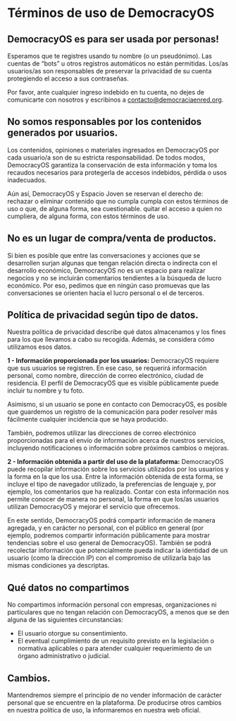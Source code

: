 Términos de uso de DemocracyOS
==============================

## DemocracyOS es para ser usada por personas!
Esperamos que te registres usando tu nombre (o un pseudónimo). Las cuentas de “bots” u otros registros automáticos no están permitidas. Los/as usuarios/as son responsables de preservar la privacidad de su cuenta protegiendo el acceso a sus contraseñas. 

Por favor, ante cualquier ingreso indebido en tu cuenta, no dejes de comunicarte con nosotros y escribinos a [contacto@democraciaenred.org](contacto@democraciaenred.org). 

## No somos responsables por los contenidos generados por usuarios.
Los contenidos, opiniones o materiales ingresados en DemocracyOS por cada usuario/a son de su estricta responsabilidad. De todos modos, DemocracyOS garantiza la conservación de esta información y toma los recaudos necesarios para protegerla de accesos indebidos, pérdida o usos inadecuados.

Aún así, DemocracyOS y Espacio Joven se reservan el derecho de:
rechazar o eliminar contenido que no cumpla cumpla con estos términos de uso o que, de alguna forma, sea cuestionable.
quitar el acceso a quien no cumpliera, de alguna forma, con estos términos de uso.
 
## No es un lugar de compra/venta de productos.
Si bien es posible que entre las conversaciones y acciones que se desarrollen surjan algunas que tengan relación directa o indirecta con el desarrollo económico, DemocracyOS no es un espacio para realizar negocios y no se incluirán comentarios tendientes a la búsqueda de lucro económico. Por eso, pedimos que en ningún caso promuevas que las conversaciones se orienten hacia el lucro personal o el de terceros.
 
## Política de privacidad según tipo de datos.
Nuestra política de privacidad describe qué datos almacenamos y los fines para los que llevamos a cabo su recogida. Además, se considera cómo utilizamos esos datos.
 
**1 - Información proporcionada por los usuarios:** DemocracyOS requiere que sus usuarios se registren. En ese caso, se requerirá información personal, como nombre, dirección de correo electrónico, ciudad de residencia. El perfil de DemocracyOS que es visible públicamente puede incluir tu nombre y tu foto.
 
Asimismo, si un usuario se pone en contacto con DemocracyOS, es posible que guardemos un registro de la comunicación para poder resolver más fácilmente cualquier incidencia que se haya producido.
 
También, podremos utilizar las direcciones de correo electrónico proporcionadas para el envío de información acerca de nuestros servicios, incluyendo notificaciones o información sobre próximos cambios o mejoras.
 
**2 - Información obtenida a partir del uso de la plataforma:** DemocracyOS puede recopilar información sobre los servicios utilizados por los usuarios y la forma en la que los usa. Entre la información obtenida de esta forma, se incluye el tipo de navegador utilizado, la preferencias de lenguaje y, por ejemplo, los comentarios que ha realizado. Contar con esta información nos permite conocer de manera no personal, la forma en que los/as usuarios utilizan DemocracyOS y mejorar el servicio que ofrecemos.
 
En este sentido, DemocracyOS podrá compartir información de manera agregada, y en carácter no personal, con el público en general (por ejemplo, podremos compartir información públicamente para mostrar tendencias sobre el uso general de DemocracyOS). También se podrá recolectar información que potencialmente pueda indicar la identidad de un usuario (como la dirección IP) con el compromiso de utilizarla bajo las mismas condiciones ya descriptas.

## Qué datos no compartimos
No compartimos información personal con empresas, organizaciones ni particulares que no tengan relación con DemocracyOS, a menos que se den alguna de las siguientes circunstancias:
- El usuario otorgue su consentimiento.
- El eventual cumplimiento de un requisito previsto en la legislación o normativa aplicables o para atender cualquier requerimiento de un órgano administrativo o judicial.

## Cambios.
Mantendremos siempre el principio de no vender información de carácter personal que se encuentre en la plataforma. De producirse otros cambios en nuestra política de uso, la informaremos en nuestra web oficial.